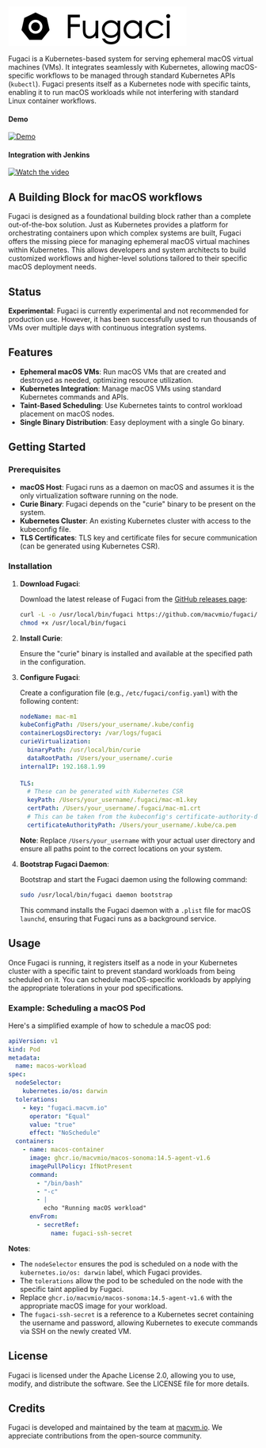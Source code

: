 ![Fugaci](resources/fugaci-logo.png)

Fugaci is a Kubernetes-based system for serving ephemeral macOS virtual machines (VMs). It integrates seamlessly with Kubernetes, allowing macOS-specific workflows to be managed through standard Kubernetes APIs (`kubectl`). Fugaci presents itself as a Kubernetes node with specific taints, enabling it to run macOS workloads while not interfering with standard Linux container workflows.

#### Demo
[![Demo](https://img.youtube.com/vi/aGeZCoI_Sy4/maxresdefault.jpg)](https://www.youtube.com/watch?v=aGeZCoI_Sy4)

#### Integration with Jenkins
[![Watch the video](https://img.youtube.com/vi/DbzaP82zl7c/maxresdefault.jpg)](https://www.youtube.com/watch?v=DbzaP82zl7c)

## A Building Block for macOS workflows

Fugaci is designed as a foundational building block rather than a complete out-of-the-box solution.
Just as Kubernetes provides a platform for orchestrating containers upon which complex systems are built,
Fugaci offers the missing piece for managing ephemeral macOS virtual machines within Kubernetes. 
This allows developers and system architects to build customized workflows and higher-level solutions
tailored to their specific macOS deployment needs.


## Status

**Experimental**: Fugaci is currently experimental and not recommended for production use. However, it has been successfully used to run thousands of VMs over multiple days with continuous integration systems.

## Features

- **Ephemeral macOS VMs**: Run macOS VMs that are created and destroyed as needed, optimizing resource utilization.
- **Kubernetes Integration**: Manage macOS VMs using standard Kubernetes commands and APIs.
- **Taint-Based Scheduling**: Use Kubernetes taints to control workload placement on macOS nodes.
- **Single Binary Distribution**: Easy deployment with a single Go binary.

## Getting Started

### Prerequisites

- **macOS Host**: Fugaci runs as a daemon on macOS and assumes it is the only virtualization software running on the node.
- **Curie Binary**: Fugaci depends on the "curie" binary to be present on the system.
- **Kubernetes Cluster**: An existing Kubernetes cluster with access to the kubeconfig file.
- **TLS Certificates**: TLS key and certificate files for secure communication (can be generated using Kubernetes CSR).

### Installation

1. **Download Fugaci**:

   Download the latest release of Fugaci from the [GitHub releases page](https://github.com/macvmio/fugaci/releases):

   ```bash
   curl -L -o /usr/local/bin/fugaci https://github.com/macvmio/fugaci/releases/latest/download/fugaci
   chmod +x /usr/local/bin/fugaci
   ```

2. **Install Curie**:

   Ensure the "curie" binary is installed and available at the specified path in the configuration.

3. **Configure Fugaci**:

   Create a configuration file (e.g., `/etc/fugaci/config.yaml`) with the following content:

   ```yaml
   nodeName: mac-m1
   kubeConfigPath: /Users/your_username/.kube/config
   containerLogsDirectory: /var/logs/fugaci 
   curieVirtualization:
     binaryPath: /usr/local/bin/curie
     dataRootPath: /Users/your_username/.curie
   internalIP: 192.168.1.99

   TLS:
     # These can be generated with Kubernetes CSR
     keyPath: /Users/your_username/.fugaci/mac-m1.key
     certPath: /Users/your_username/.fugaci/mac-m1.crt
     # This can be taken from the kubeconfig's certificate-authority-data
     certificateAuthorityPath: /Users/your_username/.kube/ca.pem
   ```

   **Note**: Replace `/Users/your_username` with your actual user directory and ensure all paths point to the correct locations on your system.

4. **Bootstrap Fugaci Daemon**:

   Bootstrap and start the Fugaci daemon using the following command:

   ```bash
   sudo /usr/local/bin/fugaci daemon bootstrap
   ```

   This command installs the Fugaci daemon with a `.plist` file for macOS `launchd`, ensuring that Fugaci runs as a background service.

## Usage

Once Fugaci is running, it registers itself as a node in your Kubernetes cluster with a specific taint to prevent standard workloads from being scheduled on it. You can schedule macOS-specific workloads by applying the appropriate tolerations in your pod specifications.

### Example: Scheduling a macOS Pod

Here's a simplified example of how to schedule a macOS pod:

```yaml
apiVersion: v1
kind: Pod
metadata:
  name: macos-workload
spec:
  nodeSelector:
    kubernetes.io/os: darwin
  tolerations:
    - key: "fugaci.macvm.io"
      operator: "Equal"
      value: "true"
      effect: "NoSchedule"
  containers:
    - name: macos-container
      image: ghcr.io/macvmio/macos-sonoma:14.5-agent-v1.6
      imagePullPolicy: IfNotPresent
      command:
        - "/bin/bash"
        - "-c"
        - |
          echo "Running macOS workload"
      envFrom:
        - secretRef:
            name: fugaci-ssh-secret
```

**Notes**:

- The `nodeSelector` ensures the pod is scheduled on a node with the `kubernetes.io/os: darwin` label, which Fugaci provides.
- The `tolerations` allow the pod to be scheduled on the node with the specific taint applied by Fugaci.
- Replace `ghcr.io/macvmio/macos-sonoma:14.5-agent-v1.6` with the appropriate macOS image for your workload.
- The `fugaci-ssh-secret` is a reference to a Kubernetes secret containing the username and password, allowing Kubernetes to execute commands via SSH on the newly created VM.

## License

Fugaci is licensed under the Apache License 2.0, allowing you to use, modify, and distribute the software.
See the LICENSE file for more details.

## Credits

Fugaci is developed and maintained by the team at [macvm.io](https://macvm.io). We appreciate contributions from the open-source community.
